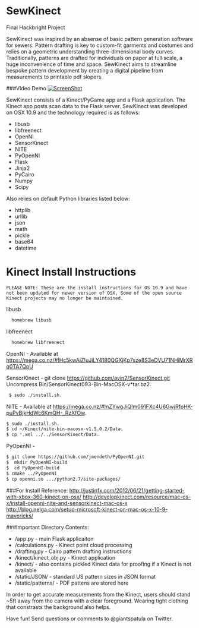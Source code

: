 SewKinect
=========

Final Hackbright Project

SewKinect was inspired by an absense of basic pattern generation software for sewers. Pattern drafting is key to custom-fit garments and costumes and relies on a geometric understanding three-dimensional body curves. Traditionally, patterns are drafted for individuals on paper at full scale, a huge inconvenience of time and space. SewKinect aims to streamline bespoke pattern development by creating a digital pipeline from measurements to printable pdf slopers.

###Video Demo
[![ScreenShot](https://cloud.githubusercontent.com/assets/4644116/5321664/3d01d242-7c72-11e4-9419-8f8d9fd2acc1.png)](http://youtu.be/Qnv36XxjC98)

SewKinect consists of a Kinect/PyGame app and a Flask application. The Kinect app posts scan data to the Flask server. SewKinect was developed on OSX 10.9 and the technology required is as follows: 

- libusb
- libfreenect
- OpenNI
- SensorKinect
- NITE
- PyOpenNI
- Flask
- Jinja2
- PyCairo
- Numpy
- Scipy

Also relies on default Python libraries listed below: 

- httplib
- urllib
- json
- math
- pickle
- base64
- datetime


Kinect Install Instructions
==================
```PLEASE NOTE: These are the install instructions for OS 10.9 and have not been updated for newer version of OSX. Some of the open source Kinect projects may no longer be maintained.```

 libusb 
```sh
  homebrew libusb
```
 libfreenect 
```sh
  homebrew libfreenect
```
 OpenNI - Available at https://mega.co.nz/#!Hc5kwAiZ!uJiLY4180QGXjKp7sze8S3eDVU71NHiMrXRq0TA7QpU

 SensorKinect - git clone https://github.com/avin2/SensorKinect.git
    Uncompress Bin/SensorKinect093-Bin-MacOSX-v*tar.bz2.
```sh
 $ sudo ./install.sh.
```
 NITE - Available at https://mega.co.nz/#!nZYwgJiQ!m091FXc4U6GwjRfpHK-puPvBjkHdWc6KmQH-_RzXfOw.

 ```sh
 $ sudo ./install.sh.
 $ cd ~/Kinect/nite-bin-macosx-v1.5.0.2/Data.
 $ cp *.xml ../../SensorKinect/Data.
```
 PyOpenNI - 
 
 ```sh
$ git clone https://github.com/jmendeth/PyOpenNI.git
$  mkdir PyOpenNI-build
$  cd PyOpenNI-build
$ cmake ../PyOpenNI
$ cp openni.so .../python2.7/site-packages/
```
  
###For Install Reference: 
http://justinfx.com/2012/06/21/getting-started-with-xbox-360-kinect-on-osx/
http://developkinect.com/resource/mac-os-x/install-openni-nite-and-sensorkinect-mac-os-x
http://blog.nelga.com/setup-microsoft-kinect-on-mac-os-x-10-9-mavericks/

###Important Directory Contents: 
- /app.py - main Flask applicaiton
- /calculations.py - Kinect point cloud processing 
- /drafting.py - Cairo pattern drafting instructions 
- /kinect/kinect_obj.py - Kinect application
- /kinect/ - also contains pickled Kinect data for proofing if a Kinect is not available
- /static/JSON/ - standard US pattern sizes in JSON format
- /static/patterns/ - PDF pattens are stored here 

In order to get accurate measurements from the Kinect, users should stand ~5ft away from the camera with a clear foreground. Wearing tight clothing that constrasts the background also helps. 

Have fun! Send questions or comments to @giantspatula on Twitter. 

